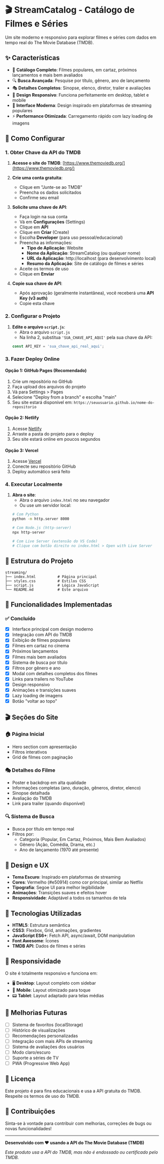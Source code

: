 # 🎬 StreamCatalog - Catálogo de Filmes e Séries

Um site moderno e responsivo para explorar filmes e séries com dados em tempo real do The Movie Database (TMDB).

## ✨ Características

- 🎯 **Catálogo Completo**: Filmes populares, em cartaz, próximos lançamentos e mais bem avaliados
- 🔍 **Busca Avançada**: Pesquise por título, gênero, ano de lançamento
- 🎭 **Detalhes Completos**: Sinopse, elenco, diretor, trailer e avaliações
- 📱 **Design Responsivo**: Funciona perfeitamente em desktop, tablet e mobile
- 🎨 **Interface Moderna**: Design inspirado em plataformas de streaming populares
- ⚡ **Performance Otimizada**: Carregamento rápido com lazy loading de imagens

## 🚀 Como Configurar

### 1. Obter Chave da API do TMDB

1. **Acesse o site do TMDB**: [https://www.themoviedb.org/](https://www.themoviedb.org/)

2. **Crie uma conta gratuita**:
   - Clique em "Junte-se ao TMDB"
   - Preencha os dados solicitados
   - Confirme seu email

3. **Solicite uma chave de API**:
   - Faça login na sua conta
   - Vá em **Configurações** (Settings)
   - Clique em **API**
   - Clique em **Criar** (Create)
   - Escolha **Developer** (para uso pessoal/educacional)
   - Preencha as informações:
     - **Tipo de Aplicação**: Website
     - **Nome da Aplicação**: StreamCatalog (ou qualquer nome)
     - **URL da Aplicação**: http://localhost (para desenvolvimento local)
     - **Resumo da Aplicação**: Site de catálogo de filmes e séries
   - Aceite os termos de uso
   - Clique em **Enviar**

4. **Copie sua chave de API**:
   - Após aprovação (geralmente instantânea), você receberá uma **API Key (v3 auth)**
   - Copie esta chave

### 2. Configurar o Projeto

1. **Edite o arquivo `script.js`**:
   - Abra o arquivo `script.js`
   - Na linha 2, substitua `'SUA_CHAVE_API_AQUI'` pela sua chave da API:
   ```javascript
   const API_KEY = 'sua_chave_api_real_aqui';
   ```

### 3. Fazer Deploy Online

#### Opção 1: GitHub Pages (Recomendado)

1. Crie um repositório no GitHub
2. Faça upload dos arquivos do projeto
3. Vá para Settings > Pages
4. Selecione "Deploy from a branch" e escolha "main"
5. Seu site estará disponível em: `https://seuusuario.github.io/nome-do-repositorio`

#### Opção 2: Netlify

1. Acesse [Netlify](https://www.netlify.com/)
2. Arraste a pasta do projeto para o deploy
3. Seu site estará online em poucos segundos

#### Opção 3: Vercel

1. Acesse [Vercel](https://vercel.com/)
2. Conecte seu repositório GitHub
3. Deploy automático será feito

### 4. Executar Localmente

1. **Abra o site**:
   - Abra o arquivo `index.html` no seu navegador
   - Ou use um servidor local:
   ```bash
   # Com Python
   python -m http.server 8000
   
   # Com Node.js (http-server)
   npx http-server
   
   # Com Live Server (extensão do VS Code)
   # Clique com botão direito no index.html > Open with Live Server
   ```

## 📁 Estrutura do Projeto

```
streaming/
├── index.html          # Página principal
├── styles.css          # Estilos CSS
├── script.js           # Lógica JavaScript
└── README.md           # Este arquivo
```

## 🎯 Funcionalidades Implementadas

### ✅ Concluído
- [x] Interface principal com design moderno
- [x] Integração com API do TMDB
- [x] Exibição de filmes populares
- [x] Filmes em cartaz no cinema
- [x] Próximos lançamentos
- [x] Filmes mais bem avaliados
- [x] Sistema de busca por título
- [x] Filtros por gênero e ano
- [x] Modal com detalhes completos dos filmes
- [x] Links para trailers no YouTube
- [x] Design responsivo
- [x] Animações e transições suaves
- [x] Lazy loading de imagens
- [x] Botão "voltar ao topo"

## 🎬 Seções do Site

### 🏠 Página Inicial
- Hero section com apresentação
- Filtros interativos
- Grid de filmes com paginação

### 🎭 Detalhes do Filme
- Poster e backdrop em alta qualidade
- Informações completas (ano, duração, gêneros, diretor, elenco)
- Sinopse detalhada
- Avaliação do TMDB
- Link para trailer (quando disponível)

### 🔍 Sistema de Busca
- Busca por título em tempo real
- Filtros por:
  - Categoria (Popular, Em Cartaz, Próximos, Mais Bem Avaliados)
  - Gênero (Ação, Comédia, Drama, etc.)
  - Ano de lançamento (1970 até presente)

## 🎨 Design e UX

- **Tema Escuro**: Inspirado em plataformas de streaming
- **Cores**: Vermelho (#e50914) como cor principal, similar ao Netflix
- **Tipografia**: Segoe UI para melhor legibilidade
- **Animações**: Transições suaves e efeitos hover
- **Responsividade**: Adaptável a todos os tamanhos de tela

## 🔧 Tecnologias Utilizadas

- **HTML5**: Estrutura semântica
- **CSS3**: Flexbox, Grid, animações, gradientes
- **JavaScript ES6+**: Fetch API, async/await, DOM manipulation
- **Font Awesome**: Ícones
- **TMDB API**: Dados de filmes e séries

## 📱 Responsividade

O site é totalmente responsivo e funciona em:
- 🖥️ **Desktop**: Layout completo com sidebar
- 📱 **Mobile**: Layout otimizado para toque
- 📟 **Tablet**: Layout adaptado para telas médias

## 🚀 Melhorias Futuras

- [ ] Sistema de favoritos (localStorage)
- [ ] Histórico de visualizações
- [ ] Recomendações personalizadas
- [ ] Integração com mais APIs de streaming
- [ ] Sistema de avaliações dos usuários
- [ ] Modo claro/escuro
- [ ] Suporte a séries de TV
- [ ] PWA (Progressive Web App)

## 📄 Licença

Este projeto é para fins educacionais e usa a API gratuita do TMDB. Respeite os termos de uso do TMDB.

## 🤝 Contribuições

Sinta-se à vontade para contribuir com melhorias, correções de bugs ou novas funcionalidades!

---

**Desenvolvido com ❤️ usando a API do The Movie Database (TMDB)**

*Este produto usa a API do TMDB, mas não é endossado ou certificado pelo TMDB.*